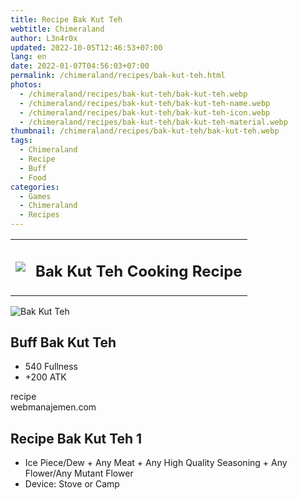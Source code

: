 ```yaml
---
title: Recipe Bak Kut Teh
webtitle: Chimeraland
author: L3n4r0x
updated: 2022-10-05T12:46:53+07:00
lang: en
date: 2022-01-07T04:56:03+07:00
permalink: /chimeraland/recipes/bak-kut-teh.html
photos:
  - /chimeraland/recipes/bak-kut-teh/bak-kut-teh.webp
  - /chimeraland/recipes/bak-kut-teh/bak-kut-teh-name.webp
  - /chimeraland/recipes/bak-kut-teh/bak-kut-teh-icon.webp
  - /chimeraland/recipes/bak-kut-teh/bak-kut-teh-material.webp
thumbnail: /chimeraland/recipes/bak-kut-teh/bak-kut-teh.webp
tags:
  - Chimeraland
  - Recipe
  - Buff
  - Food
categories:
  - Games
  - Chimeraland
  - Recipes
---
```


<section id="bootstrap-wrapper"><link rel="stylesheet" href="https://cdn.statically.io/gh/dimaslanjaka/Web-Manajemen/40ac3225/css/bootstrap-4.5-wrapper.css"/><div class="row mb-2"><div class="col-md-12 mb-2"><table class="table" id="post-info"><tbody><tr><td><img class="d-inline-block me-2" src="/chimeraland/recipes/bak-kut-teh/bak-kut-teh-icon.webp" width="auto" height="auto"/></td><td><h1 class="fs-5">Bak Kut Teh Cooking Recipe</h1></td></tr></tbody></table></div></div><div class="card mb-2"><div class="row g-0"><div class="col-sm-4 position-relative mb-2"><img src="/chimeraland/recipes/bak-kut-teh/bak-kut-teh-material.webp" class="card-img fit-cover w-100 h-100" alt="Bak Kut Teh" data-fancybox="true"/></div><div class="col-sm-8 mb-2"><div class="card-body"><h2 class="card-title fs-5">Buff Bak Kut Teh</h2><div class="card-text"><ul><li>540 Fullness</li><li>+200 ATK</li></ul></div><span class="badge rounded-pill bg-dark">recipe</span></div><div class="card-footer text-end text-muted">webmanajemen.com</div></div></div></div><div class="row mb-2"><div class="col-12 col-lg-6 recipe-item mb-2"><div class="card"><div class="card-body"><h2 class="card-title fs-5">Recipe Bak Kut Teh 1</h2><div class="card-text"><ul><li>Ice Piece/Dew<span> + </span>Any Meat<span> + </span>Any High Quality Seasoning<span> + </span>Any Flower/Any Mutant Flower</li><li>Device: Stove or Camp</li></ul></div></div></div></div></div></section>